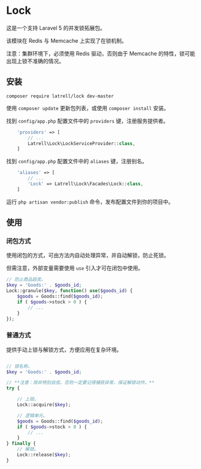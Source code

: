 Lock
======

这是一个支持 Laravel 5 的并发锁拓展包。

该模块在 Redis 与 Memcache 上实现了在锁机制。

注意：集群环境下，必须使用 Redis 驱动，否则由于 Memcache 的特性，锁可能出现上锁不准确的情况。

## 安装

```
composer require latrell/lock dev-master
```

使用 ```composer update``` 更新包列表，或使用 ```composer install``` 安装。

找到 `config/app.php` 配置文件中的 `providers` 键，注册服务提供者。

```php
    'providers' => [
        // ...
        Latrell\Lock\LockServiceProvider::class,
    ]
```

找到 `config/app.php` 配置文件中的 `aliases` 键，注册别名。

```php
    'aliases' => [
        // ...
        'Lock' => Latrell\Lock\Facades\Lock::class,
    ]
```

运行 `php artisan vendor:publish` 命令，发布配置文件到你的项目中。

## 使用

### 闭包方式

使用闭包的方式，可由方法内自动处理异常，并自动解锁，防止死锁。

但需注意，外部变量需要使用 `use` 引入才可在闭包中使用。

```php
// 防止商品超卖。
$key = 'Goods:' . $goods_id;
Lock::granule($key, function() use($goods_id) {
	$goods = Goods::find($goods_id);
	if ( $goods->stock > 0 ) {
		// ...
	}
});
```

### 普通方式

提供手动上锁与解锁方式，方便应用在复杂环境。

```php

// 锁名称。
$key = 'Goods:' . $goods_id;

// **注意：除非特别自信，否则一定要记得捕获异常，保证解锁动作。**
try {

	// 上锁。
	Lock::acquire($key);

	// 逻辑单元。
	$goods = Goods::find($goods_id);
	if ( $goods->stock > 0 ) {
		// ...
	}
} finally {
	// 解锁。
	Lock::release($key);
}
```
